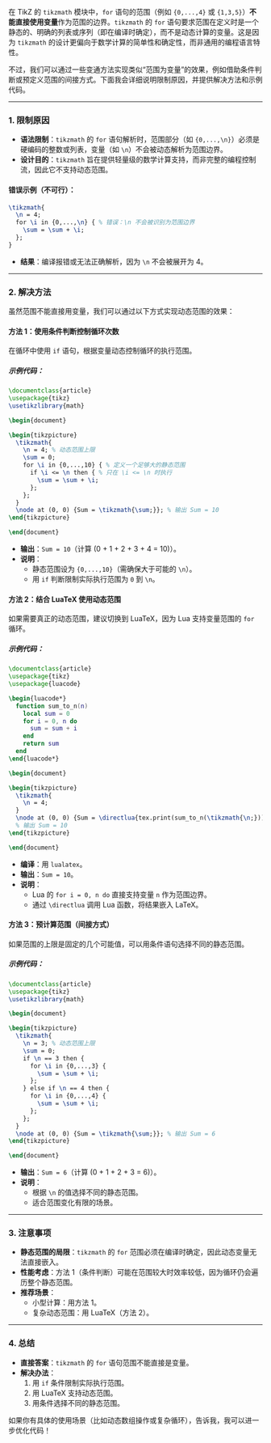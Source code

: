 在 TikZ 的 `tikzmath` 模块中，`for` 语句的范围（例如 `{0,...,4}` 或 `{1,3,5}`）**不能直接使用变量**作为范围的边界。`tikzmath` 的 `for` 语句要求范围在定义时是一个静态的、明确的列表或序列（即在编译时确定），而不是动态计算的变量。这是因为 `tikzmath` 的设计更偏向于数学计算的简单性和确定性，而非通用的编程语言特性。

不过，我们可以通过一些变通方法实现类似“范围为变量”的效果，例如借助条件判断或预定义范围的间接方式。下面我会详细说明限制原因，并提供解决方法和示例代码。

---

### 1. 限制原因

- **语法限制**：`tikzmath` 的 `for` 语句解析时，范围部分（如 `{0,...,\n}`）必须是硬编码的整数或列表，变量（如 `\n`）不会被动态解析为范围边界。
- **设计目的**：`tikzmath` 旨在提供轻量级的数学计算支持，而非完整的编程控制流，因此它不支持动态范围。

#### 错误示例（不可行）：

```latex
\tikzmath{
  \n = 4;
  for \i in {0,...,\n} { % 错误：\n 不会被识别为范围边界
    \sum = \sum + \i;
  };
}
```

- **结果**：编译报错或无法正确解析，因为 `\n` 不会被展开为 4。

---

### 2. 解决方法

虽然范围不能直接用变量，我们可以通过以下方式实现动态范围的效果：

#### 方法 1：使用条件判断控制循环次数

在循环中使用 `if` 语句，根据变量动态控制循环的执行范围。

##### 示例代码：

```latex
\documentclass{article}
\usepackage{tikz}
\usetikzlibrary{math}

\begin{document}

\begin{tikzpicture}
  \tikzmath{
    \n = 4; % 动态范围上限
    \sum = 0;
    for \i in {0,...,10} { % 定义一个足够大的静态范围
      if \i <= \n then { % 只在 \i <= \n 时执行
        \sum = \sum + \i;
      };
    };
  }
  \node at (0, 0) {Sum = \tikzmath{\sum;}}; % 输出 Sum = 10
\end{tikzpicture}

\end{document}
```

- **输出**：`Sum = 10`（计算 \(0 + 1 + 2 + 3 + 4 = 10\)）。
- **说明**：
  - 静态范围设为 `{0,...,10}`（需确保大于可能的 `\n`）。
  - 用 `if` 判断限制实际执行范围为 `0` 到 `\n`。

#### 方法 2：结合 LuaTeX 使用动态范围

如果需要真正的动态范围，建议切换到 LuaTeX，因为 Lua 支持变量范围的 `for` 循环。

##### 示例代码：

```latex
\documentclass{article}
\usepackage{tikz}
\usepackage{luacode}

\begin{luacode*}
  function sum_to_n(n)
    local sum = 0
    for i = 0, n do
      sum = sum + i
    end
    return sum
  end
\end{luacode*}

\begin{document}

\begin{tikzpicture}
  \tikzmath{
    \n = 4;
  }
  \node at (0, 0) {Sum = \directlua{tex.print(sum_to_n(\tikzmath{\n;}))}};
  % 输出 Sum = 10
\end{tikzpicture}

\end{document}
```

- **编译**：用 `lualatex`。
- **输出**：`Sum = 10`。
- **说明**：
  - Lua 的 `for i = 0, n do` 直接支持变量 `n` 作为范围边界。
  - 通过 `\directlua` 调用 Lua 函数，将结果嵌入 LaTeX。

#### 方法 3：预计算范围（间接方式）

如果范围的上限是固定的几个可能值，可以用条件语句选择不同的静态范围。

##### 示例代码：

```latex
\documentclass{article}
\usepackage{tikz}
\usetikzlibrary{math}

\begin{document}

\begin{tikzpicture}
  \tikzmath{
    \n = 3; % 动态范围上限
    \sum = 0;
    if \n == 3 then {
      for \i in {0,...,3} {
        \sum = \sum + \i;
      };
    } else if \n == 4 then {
      for \i in {0,...,4} {
        \sum = \sum + \i;
      };
    };
  }
  \node at (0, 0) {Sum = \tikzmath{\sum;}}; % 输出 Sum = 6
\end{tikzpicture}

\end{document}
```

- **输出**：`Sum = 6`（计算 \(0 + 1 + 2 + 3 = 6\)）。
- **说明**：
  - 根据 `\n` 的值选择不同的静态范围。
  - 适合范围变化有限的场景。

---

### 3. 注意事项

- **静态范围的局限**：`tikzmath` 的 `for` 范围必须在编译时确定，因此动态变量无法直接嵌入。
- **性能考虑**：方法 1（条件判断）可能在范围较大时效率较低，因为循环仍会遍历整个静态范围。
- **推荐场景**：
  - 小型计算：用方法 1。
  - 复杂动态范围：用 LuaTeX（方法 2）。

---

### 4. 总结

- **直接答案**：`tikzmath` 的 `for` 语句范围不能直接是变量。
- **解决办法**：
  1. 用 `if` 条件限制实际执行范围。
  2. 用 LuaTeX 支持动态范围。
  3. 用条件选择不同的静态范围。

如果你有具体的使用场景（比如动态数组操作或复杂循环），告诉我，我可以进一步优化代码！

